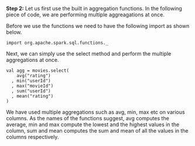 

**Step 2:** Let us first use the built in aggregation functions. In the following piece of code, we are performing multiple aggreagations at once.

Before we use the functions we need to have the following import as shown below.

```
import org.apache.spark.sql.functions._
```

Next, we can simply use the select method and perform the multiple aggregations at once.

```
val agg = movies.select(
    avg("rating")
  , min("userId")
  , max("movieId")
  , sum("userId")
  , mean("rating")
)
```

We have used multiple aggregations such as avg, min, max etc on various columns. As the names of the functions suggest, avg computes the average, min and max compute the lowest and the highest values in the column, sum and mean computes the sum and mean of all the values in the columns respectively.
 
